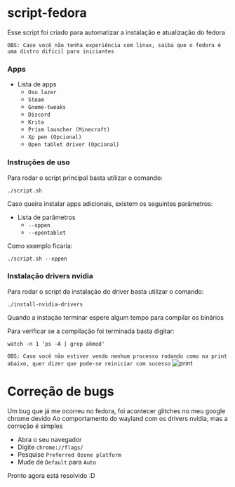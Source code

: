 # script-fedora

Esse script foi criado para automatizar a instalação e atualização do fedora

`OBS: Caso você não tenha experiência com linux, saiba que o fedora é uma distro difícil para iniciantes` 

### Apps

* Lista de apps
	* `Osu lazer`
	* `Steam`
	* `Gnome-tweaks`
	* `Discord`
	* `Krita`
	* `Prism launcher (Minecraft)`
	* `Xp pen (Opcional)`
	* `Open tablet driver (Opcional)`

### Instruções de uso

Para rodar o script principal basta utilizar o comando:

```
./script.sh
```
Caso queira instalar apps adicionais, existem os seguintes parâmetros:

* Lista de parâmetros   
	* `--xppen`
	* `--opentablet`
	
Como exemplo ficaria:

```
./script.sh --xppen
```

### Instalação drivers nvidia

Para rodar o script da instalação do driver basta utilizar o comando:

```
./install-nvidia-drivers
```

Quando a instação terminar espere algum tempo para compilar os binários

Para verificar se a compilação foi terminada basta digitar:
```
watch -n 1 'ps -A | grep akmod'
```
`OBS: Caso você não estiver vendo nenhum processo rodando como na print abaixo, quer dizer que pode-se reiniciar com sucesso`
![print](https://testamento.s3.sa-east-1.amazonaws.com/Screenshot+from+2024-03-27+23-54-16.png)

# Correção de bugs

Um bug que já me ocorreu no fedora, foi acontecer glitches no meu google chrome devido
Ao comportamento do wayland com os drivers nvidia, mas a correção é simples

* Abra o seu navegador
* Digite `chrome://flags/`
* Pesquise `Preferred Ozone platform`
* Mude de `Default` para `Auto`

Pronto agora está resolvido :D
